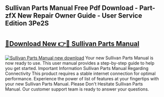 ## Sullivan Parts Manual Free Pdf Download - Part-zfX New Repair Owner Guide - User Service Edition 3Pe2S

# <h2><a href="http://bc4893.oget.top/?id=Sullivan+Parts+Manual">🔗Download New 👉🔴 Sullivan Parts Manual</a></h2>

[![Sullivan Parts Manual new download](https://i.imgur.com/5g1atiW.png)](http://bc4893.oget.top/?id=Sullivan+Parts+Manual)
Your new Sullivan Parts Manual is now ready to use. This user manual provides a step-by-step guide to help you get started. Important Information Sullivan Parts Manual Regarding Connectivity This product requires a stable internet connection for optimal performance. Experience the power of list of features at your fingertips with your new Sullivan Parts Manual. Please Don't Hesitate Sullivan Parts Manual. Our customer support team is ready to answer your questions.
